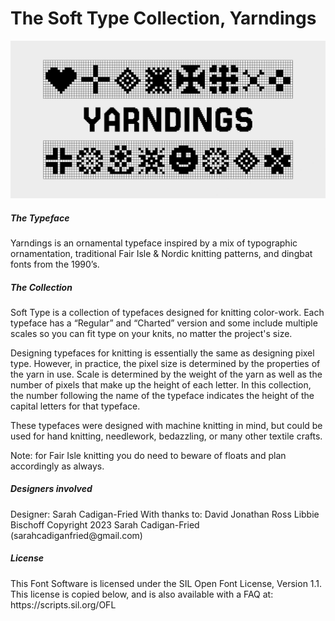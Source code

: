<h1>The Soft Type Collection, Yarndings</h1>

![Sample of Yarndings](documentation/soft-type-collection-promo-YARNDINGS-2-Standard.png)

<h5>The Typeface</h5>
<p>Yarndings is an ornamental typeface inspired by a mix of typographic ornamentation, traditional Fair Isle & Nordic knitting patterns, and dingbat fonts from the 1990’s.</p>

<h5>The Collection</h5>
<p>Soft Type is a collection of typefaces designed for knitting color-work. Each typeface has a “Regular” and “Charted” version and some include multiple scales so you can fit type on your knits, no matter the project's size. </p>

<p>Designing typefaces for knitting is essentially the same as designing pixel type. However, in practice, the pixel size is determined by the properties of the yarn in use. Scale is determined by the weight of the yarn as well as the number of pixels that make up the height of each letter. In this collection, the number following the name of the typeface indicates the height of the capital letters for that typeface. </p>

<p>These typefaces were designed with machine knitting in mind, but could be used for hand knitting, needlework, bedazzling, or many other textile crafts. </p>

<p>Note: for Fair Isle knitting you do need to beware of floats and plan accordingly as always.</p>

<h5>Designers involved</h5>
Designer: Sarah Cadigan-Fried
With thanks to: 
David Jonathan Ross
Libbie Bischoff
Copyright 2023 Sarah Cadigan-Fried (sarahcadiganfried@gmail.com)

<h5>License</h5>
This Font Software is licensed under the SIL Open Font License, Version 1.1. This license is copied below, and is also available with a FAQ at: https://scripts.sil.org/OFL

